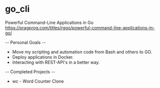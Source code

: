 # go_cli
Powerful Command-Line Applications in Go
https://pragprog.com/titles/rggo/powerful-command-line-applications-in-go/

  -- Personal Goals --
- Move my scripting and automation code from Bash and others to GO. 
- Deploy applications in Docker.
- Interacting with REST-API's in a better way.

-- Completed Projects --
- wc - Word Counter Clone
